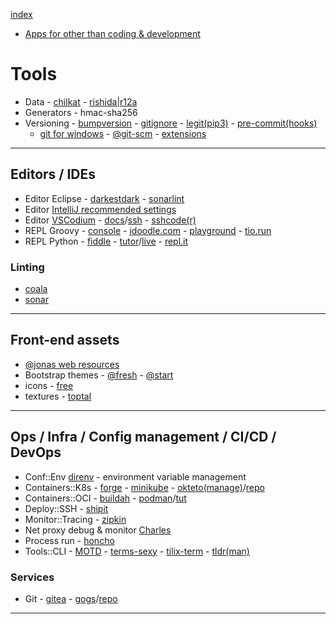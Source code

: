 [index](README.md#dev-links)

* [Apps for other than coding & development](https://www.notion.so/Apps-a0911d71491446678fb3c3a8233cbe5b)

# Tools

* Data - [chilkat](https://tools.chilkat.io/) - [rishida|r12a](https://r12a.github.io/)
* Generators - hmac-sha256
* Versioning - [bumpversion](https://github.com/peritus/bumpversion) - [gitignore](https://github.com/github/gitignore) - [legit(pip3)](https://github.com/kennethreitz/legit) - [pre-commit(hooks)](https://pre-commit.com/)
  - [git for windows](https://gitforwindows.org/) - [@git-scm](https://git-scm.com/download/win) - [extensions](https://github.com/gitextensions/gitextensions#downloads)

---

## Editors / IDEs

* Editor Eclipse - [darkestdark](https://marketplace.eclipse.org/content/darkest-dark-theme-devstyle) - [sonarlint](https://marketplace.eclipse.org/content/sonarlint)
* Editor [IntelliJ recommended settings](https://darekkay.com/blog/intellij-idea-settings/)
* Editor [VSCodium](https://vscodium.com/) - [docs](https://github.com/VSCodium/vscodium/blob/master/DOCS.md)/[ssh](https://code.visualstudio.com/docs/remote/ssh) - [sshcode(r)](https://github.com/cdr/sshcode)
* REPL Groovy - [console](https://groovyconsole.appspot.com/) - [jdoodle.com](https://www.jdoodle.com/execute-groovy-online) - [playground](https://groovy-playground.appspot.com/) - [tio.run](https://tio.run/#groovy)
* REPL Python - [fiddle](http://pythonfiddle.com/) - [tutor](http://pythontutor.com/)/[live](http://pythontutor.com/live.html#mode=edit) - [repl.it](https://repl.it/languages/python3)

### Linting

* [coala](https://coala.io/)
* [sonar](https://www.sonarqube.org/)

---

## Front-end assets

* [@jonas web resources](http://codingheroes.io/resources/)
* Bootstrap themes - [@fresh](https://freshdesignweb.com/free-bootstrap-templates/) - [@start](https://startbootstrap.com/)
* icons - [free](https://icon-library.net/)
* textures - [toptal](https://www.toptal.com/designers/subtlepatterns/)

---

## Ops / Infra / Config management / CI/CD / DevOps

* Conf::Env [direnv](https://direnv.net/) - environment variable management
* Containers::K8s - [forge](https://forge.sh/) - [minikube](https://minikube.sigs.k8s.io/) - [okteto(manage)](https://okteto.com/)/[repo](https://github.com/okteto/okteto)
* Containers::OCI - [buildah](https://buildah.io/) - [podman](https://podman.io/)/[tut](https://developers.redhat.com/blog/2019/01/15/podman-managing-containers-pods/)
* Deploy::SSH - [shipit](https://github.com/sapegin/shipit)
* Monitor::Tracing - [zipkin](https://zipkin.io/)
* Net proxy debug & monitor [Charles](https://www.charlesproxy.com/)
* Process run - [honcho](https://github.com/nickstenning/honcho)
* Tools::CLI - [MOTD](https://www.putorius.net/custom-motd-login-screen-linux.html) - [terms-sexy](https://terminalsare.sexy/) - [tilix-term](https://gnunn1.github.io/tilix-web/) - [tldr(man)](https://github.com/tldr-pages/tldr)

### Services

* Git - [gitea](https://gitea.io/en-us/) - [gogs](https://gogs.io/)/[repo](https://github.com/gogs/gogs)

---
